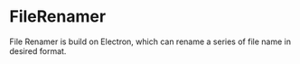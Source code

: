 # FileRenamer
File Renamer is build on Electron, which can rename a series of file name in desired format. 
